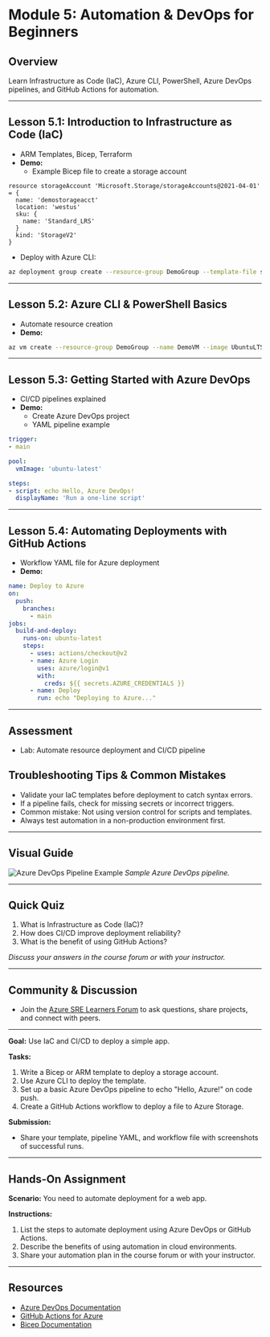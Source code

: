 # Module 5: Automation & DevOps for Beginners

## Overview
Learn Infrastructure as Code (IaC), Azure CLI, PowerShell, Azure DevOps pipelines, and GitHub Actions for automation.

---

## Lesson 5.1: Introduction to Infrastructure as Code (IaC)
- ARM Templates, Bicep, Terraform
- **Demo:**
  - Example Bicep file to create a storage account
```bicep
resource storageAccount 'Microsoft.Storage/storageAccounts@2021-04-01' = {
  name: 'demostorageacct'
  location: 'westus'
  sku: {
    name: 'Standard_LRS'
  }
  kind: 'StorageV2'
}
```
- Deploy with Azure CLI:
```bash
az deployment group create --resource-group DemoGroup --template-file storage.bicep
```

---

## Lesson 5.2: Azure CLI & PowerShell Basics
- Automate resource creation
- **Demo:**
```bash
az vm create --resource-group DemoGroup --name DemoVM --image UbuntuLTS --admin-username azureuser --generate-ssh-keys
```

---

## Lesson 5.3: Getting Started with Azure DevOps
- CI/CD pipelines explained
- **Demo:**
  - Create Azure DevOps project
  - YAML pipeline example
```yaml
trigger:
- main

pool:
  vmImage: 'ubuntu-latest'

steps:
- script: echo Hello, Azure DevOps!
  displayName: 'Run a one-line script'
```

---

## Lesson 5.4: Automating Deployments with GitHub Actions
- Workflow YAML file for Azure deployment
- **Demo:**
```yaml
name: Deploy to Azure
on:
  push:
    branches:
      - main
jobs:
  build-and-deploy:
    runs-on: ubuntu-latest
    steps:
      - uses: actions/checkout@v2
      - name: Azure Login
        uses: azure/login@v1
        with:
          creds: ${{ secrets.AZURE_CREDENTIALS }}
      - name: Deploy
        run: echo "Deploying to Azure..."
```

---

## Assessment
- Lab: Automate resource deployment and CI/CD pipeline


## Troubleshooting Tips & Common Mistakes
- Validate your IaC templates before deployment to catch syntax errors.
- If a pipeline fails, check for missing secrets or incorrect triggers.
- Common mistake: Not using version control for scripts and templates.
- Always test automation in a non-production environment first.

---

## Visual Guide
![Azure DevOps Pipeline Example](https://learn.microsoft.com/en-us/azure/media/devops/pipelines/pipeline-diagram.png)
*Sample Azure DevOps pipeline.*

---

## Quick Quiz
1. What is Infrastructure as Code (IaC)?
2. How does CI/CD improve deployment reliability?
3. What is the benefit of using GitHub Actions?

*Discuss your answers in the course forum or with your instructor.*

---

## Community & Discussion
- Join the [Azure SRE Learners Forum](https://techcommunity.microsoft.com/t5/azure/ct-p/Azure) to ask questions, share projects, and connect with peers.

---
**Goal:** Use IaC and CI/CD to deploy a simple app.

**Tasks:**
1. Write a Bicep or ARM template to deploy a storage account.
2. Use Azure CLI to deploy the template.
3. Set up a basic Azure DevOps pipeline to echo "Hello, Azure!" on code push.
4. Create a GitHub Actions workflow to deploy a file to Azure Storage.

**Submission:**
- Share your template, pipeline YAML, and workflow file with screenshots of successful runs.

---

## Hands-On Assignment
**Scenario:** You need to automate deployment for a web app.

**Instructions:**
1. List the steps to automate deployment using Azure DevOps or GitHub Actions.
2. Describe the benefits of using automation in cloud environments.
3. Share your automation plan in the course forum or with your instructor.

---

## Resources
- [Azure DevOps Documentation](https://learn.microsoft.com/en-us/azure/devops/pipelines/)
- [GitHub Actions for Azure](https://github.com/Azure/actions)
- [Bicep Documentation](https://learn.microsoft.com/en-us/azure/azure-resource-manager/bicep/)
